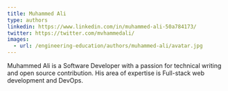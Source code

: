 ```yaml
---
title: Muhammed Ali
type: authors
linkedin: https://www.linkedin.com/in/muhammed-ali-50a784173/
twitter: https://twitter.com/mvhammedali/
images:
  - url: /engineering-education/authors/muhammed-ali/avatar.jpg 
---
```

Muhammed Ali is a Software Developer with a passion for technical writing and open source contribution. His area of expertise is Full-stack web development and DevOps.
